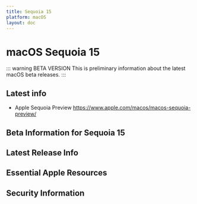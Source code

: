 ```yaml
---
title: Sequoia 15
platform: macOS
layout: doc
---
```


# macOS Sequoia 15 <Badge type="warning" text="beta version" />

::: warning BETA VERSION 
This is preliminary information about the latest macOS beta releases.
:::

## Latest info

- Apple Sequoia Preview https://www.apple.com/macos/macos-sequoia-preview/


<script setup>
import BetaInfo from './components/BetaInfo.vue';
import LatestFeatures from './components/LatestFeatures.vue';
import SecurityInfo from './components/SecurityInfo.vue';

const frontmatter = {
  title: 'Sequoia 15',
  platform: 'macOS',
};
</script>


## Beta Information for Sequoia 15
<BetaInfo :title="frontmatter.title" :platform="frontmatter.platform" />

## Latest Release Info
<LatestFeatures :title="frontmatter.title" :platform="frontmatter.platform" />

## Essential Apple Resources
<LinksComponent :title="frontmatter.title" :platform="frontmatter.platform" />

## Security Information
<SecurityInfo :title="frontmatter.title" :platform="frontmatter.platform" />
